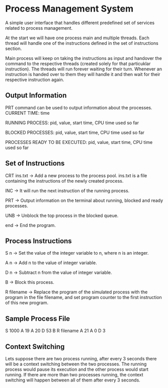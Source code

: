# Process Management System

A simple user interface that handles different predefined set of services related to process management.

At the start we will have one process main and multiple threads. Each thread will handle one of the instructions defined in the set of instructions section.

Main process will keep on taking the instructions as input and handover the command to the respective threads (created solely for that particuklar instruction). The threads will run forever waiting for their turn. Whenever an instruction is handed over to them they will handle it and then wait for their respective instruction again.

## Output Information

PRT command can be used to output information about the processes.
CURRENT TIME: time

RUNNING PROCESS:
pid, value, start time, CPU time used so far

BLOCKED PROCESSES:
pid, value, start time, CPU time used so far

PROCESSES READY TO BE EXECUTED:
pid, value, start time, CPU time used so far

## Set of Instructions

CRT ins.txt -> Add a new process to the process pool. ins.txt is a file containing the instructions of the newly created process.

INC -> It will run the next instruction of the running process.

PRT -> Output information on the terminal about running, blocked and ready processes.

UNB -> Unblock the top process in the blocked queue.

end -> End the program.

## Process Instructions

S n -> Set the value of the integer variable to n, where n is an integer.

A n -> Add n to the value of integer variable.

D n -> Subtract n from the value of integer variable.

B -> Block this process.

R filename -> Replace the program of the simulated process with the program in the file filename, and set program counter to the first instruction of this new program.

## Sample Process File

S 1000
A 19
A 20
D 53
B
R filename
A 21
A 0
D 3

## Context Switching

Lets suppose there are two process running, after every 3 seconds there will be a context switching between the two processes. The running process would pause its execution and the other process would start running. If there are more than two processes running, the context switching will happen between all of them after every 3 seconds.